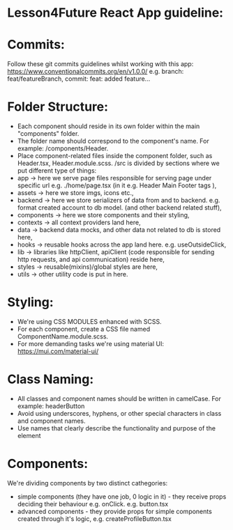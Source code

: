 # Lesson4Future React App guideline:

# Commits:

Follow these git commits guidelines whilst working with this app:
https://www.conventionalcommits.org/en/v1.0.0/
e.g. branch: feat/featureBranch, commit: feat: added feature...

# Folder Structure:

- Each component should reside in its own folder within the main "components" folder.
- The folder name should correspond to the component's name. For example: /components/Header.
- Place component-related files inside the component folder, such as Header.tsx, Header.module.scss.
  /src is divided by sections where we put different type of things:
- app -> here we serve page files responsible for serving page under specific url e.g. ./home/page.tsx (in it e.g. Header Main Footer tags ),
- assets -> here we store imgs, icons etc.,
- backend -> here we store serializers of data from and to backend. e.g. format created account to db model. (and other backend related stuff),
- components -> here we store components and their styling,
- contexts -> all context providers land here,
- data -> backend data mocks, and other data not related to db is stored here,
- hooks -> reusable hooks across the app land here. e.g. useOutsideClick,
- lib -> libraries like httpClient, apiClient (code responsible for sending http requests, and api communication) reside here,
- styles -> reusable(mixins)/global styles are here,
- utils -> other utility code is put in here.

# Styling:

- We're using CSS MODULES enhanced with SCSS.
- For each component, create a CSS file named ComponentName.module.scss.
- For more demanding tasks we're using material UI: https://mui.com/material-ui/

# Class Naming:

- All classes and component names should be written in camelCase. For example: headerButton
- Avoid using underscores, hyphens, or other special characters in class and component names.
- Use names that clearly describe the functionality and purpose of the element

# Components:

We're dividing components by two distinct cathegories:

- simple components (they have one job, 0 logic in it) - they receive props deciding their behaviour e.g. onClick. e.g. button.tsx
- advanced components - they provide props for simple components created through it's logic, e.g. createProfileButton.tsx
